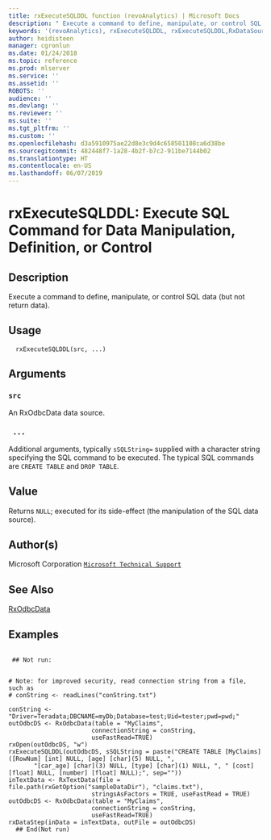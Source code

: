 ```yaml
---
title: rxExecuteSQLDDL function (revoAnalytics) | Microsoft Docs
description: " Execute a command to define, manipulate, or control SQL data (but not  return data). "
keywords: '(revoAnalytics), rxExecuteSQLDDL, rxExecuteSQLDDL,RxDataSource-method,  ~kwd1 ,  ~kwd2 '
author: heidisteen
manager: cgronlun
ms.date: 01/24/2018
ms.topic: reference
ms.prod: mlserver
ms.service: ''
ms.assetid: ''
ROBOTS: ''
audience: ''
ms.devlang: ''
ms.reviewer: ''
ms.suite: ''
ms.tgt_pltfrm: ''
ms.custom: ''
ms.openlocfilehash: d3a5910975ae22d8e3c9d4c658501108ca6d38be
ms.sourcegitcommit: 482448f7-1a28-4b2f-b7c2-911be7144b02
ms.translationtype: HT
ms.contentlocale: en-US
ms.lasthandoff: 06/07/2019
---
```

 # <a name="rxexecutesqlddl--execute-sql-command-for-data-manipulation-definition-or-control"></a>rxExecuteSQLDDL:  Execute SQL Command for Data Manipulation, Definition, or Control  
 ## <a name="description"></a>Description

Execute a command to define, manipulate, or control SQL data (but not return data).


 ## <a name="usage"></a>Usage

```   
  rxExecuteSQLDDL(src, ...)

```


 ## <a name="arguments"></a>Arguments



 ### `src`
  An RxOdbcData data source.  


 ### ` ...`
  Additional arguments, typically `sSQLString=` supplied with a character string specifying the SQL command to be executed. The typical SQL commands are `CREATE TABLE` and `DROP TABLE`.  




 ## <a name="value"></a>Value

Returns `NULL`; executed for its side-effect (the manipulation of the SQL data source).


 ## <a name="authors"></a>Author(s)

Microsoft Corporation [`Microsoft Technical Support`](https://go.microsoft.com/fwlink/?LinkID=698556&clcid=0x409)





 ## <a name="see-also"></a>See Also

[RxOdbcData](RxOdbcData.md)

 ## <a name="examples"></a>Examples

 ```

  ## Not run:


# Note: for improved security, read connection string from a file, such as
# conString <- readLines("conString.txt")

conString <- "Driver=Teradata;DBCNAME=myDb;Database=test;Uid=tester;pwd=pwd;"
outOdbcDS <- RxOdbcData(table = "MyClaims",           
                        connectionString = conString,
                        useFastRead=TRUE)                           
rxOpen(outOdbcDS, "w")                       
rxExecuteSQLDDL(outOdbcDS, sSQLString = paste("CREATE TABLE [MyClaims]([RowNum] [int] NULL, [age] [char](5) NULL, ",
        "[car_age] [char](3) NULL, [type] [char](1) NULL, ", " [cost] [float] NULL, [number] [float] NULL);", sep=""))
inTextData <- RxTextData(file = file.path(rxGetOption("sampleDataDir"), "claims.txt"),
                        stringsAsFactors = TRUE, useFastRead = TRUE)
outOdbcDS <- RxOdbcData(table = "MyClaims",           
                        connectionString = conString,
                        useFastRead=TRUE)                           
rxDataStep(inData = inTextData, outFile = outOdbcDS)   
   ## End(Not run) 
```





